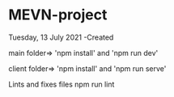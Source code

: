 # MEVN-project
Tuesday, 13 July 2021 -Created

main folder=>
'npm install' and
'npm run dev'


client folder=>
'npm install' and
'npm run serve'

Lints and fixes files
npm run lint
